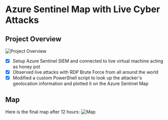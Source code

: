 # Azure Sentinel Map with Live Cyber Attacks
## Project Overview
![Project Overview](https://github.com/nilesh-domah/Nilesh-Cybersecurity-Portfolio/blob/main/Portfolio%20Projects/1.%20Azure%20Sentinel%20Map%20with%20Live%20Cyber%20Attacks/overview.png)
- [x] Setup Azure Sentinel SIEM and connected to live virtual machine acting as honey pot
- [x] Observed live attacks with RDP Brute Force from all around the world
- [x] Modified a custom PowerShell script to look up the attacker's geolocation information and plotted it on the Azure Sentinel Map
## Map
Here is the final map after 12 hours:
![Map](https://github.com/nilesh-domah/Nilesh-Cybersecurity-Portfolio/blob/main/Portfolio%20Projects/1.%20Azure%20Sentinel%20Map%20with%20Live%20Cyber%20Attacks/map.png)
